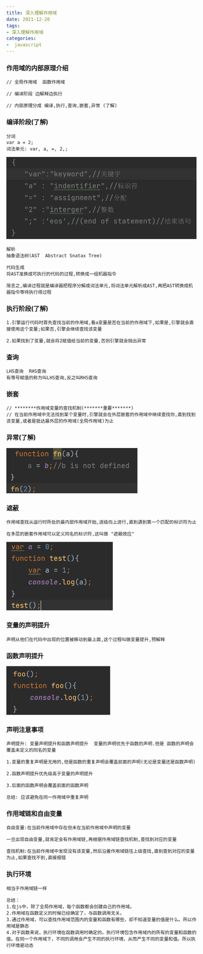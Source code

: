 ```yaml
---
title: 深入理解作用域
date: 2021-12-20
tags:
- 深入理解作用域
categories:
-  javascript
---
```


### 作用域的内部原理介绍

```
// 全局作用域  函数作用域
```

```
// 编译阶段 边解释边执行
```

```
// 内部原理分成 编译,执行,查询,嵌套,异常 (了解)
```

### 编译阶段(了解)

```
分词
var a = 2;
词法单元: var, a, =, 2,;
```

<img src="../images/image-20211111211140154.png" alt="image-20211111211140154" style="zoom:80%;" />

```
解析
抽象语法树(AST  Abstract Snatax Tree)
```

```
代码生成
将AST准换成可执行的代码的过程,转换成一组机器指令
```

```
简言之,编译过程就是编译器把程序分解成词法单元,将词法单元解析成AST,再把AST转换成机器指令等待执行得过程
```

### 执行阶段(了解)

```
1.引擎运行代码时首先查找当前的作用域,看a变量是否在当前的作用域下,如果是,引擎就会直接使用这个变量;如果否,引擎会继续查找该变量
```

```
2.如果找到了变量,就会将2赋值给当前的变量,否则引擎就会抛出异常
```

### 查询

```
LHS查询  RHS查询
有等号赋值的称为叫LHS查询,反之叫RHS查询
```

### 嵌套

```
// ********作用域变量的查找机制(*******重要*******)
// 在当前作用域中无法找到某个变量时,引擎就会在外层嵌套的作用域中继续查找你,直到找到该变量,或者是抵达最外层的作用域(全局作用域)为止
```

### 异常(了解)

<img src="../images/image-20211111211821941.png" alt="image-20211111211821941" style="zoom:80%;" />

### 遮蔽

```
作用域查找从运行时所处的最内部作用域开始,逐级向上进行,直到遇到第一个匹配的标识符为止
```

```
在多层的嵌套作用域可以定义同名的标识符,这叫做 "遮蔽效应"
```

<img src="../images/image-20211111212213304.png" alt="image-20211111212213304" style="zoom:80%;" />

### 变量的声明提升

```
声明从他们在代码中出现的位置被移动到最上面,这个过程叫做变量提升,预解释
```

### 函数声明提升

<img src="../images/image-20211111213505836.png" alt="image-20211111213505836" style="zoom:80%;" />

### 声明注意事项

```
声明提升: 变量声明提升和函数声明提升  变量的声明优先于函数的声明.但是 函数的声明会覆盖未定义的同名的变量
```

```
1.变量的重复声明是无用的,但是函数的重复声明会覆盖前面的声明(无论是变量还是函数声明)
```

```
2.函数声明提升优先级高于变量的声明提升
```

```
3.后面的函数声明会覆盖前面的函数声明
```

```
总结: 应该避免在同一作用域中重复声明
```

### 作用域链和自由变量

```
自由变量:在当前作用域中存在但未在当前作用域中声明的变量
```

```
一旦出现自由变量,就肯定会有作用域链,再根据作用域链查找机制,查找到对应的变量
```

```
查找机制:在当前作用域中发现没有该变量,然后沿着作用域链往上级查找,直到查到对应的变量为止,如果查找不到,直接报错
```

### 执行环境

```
相当于作用域链一样
```

```
总结：
1.在js中，除了全局作用域，每个函数都会创建自己的作用域。
2.作用域在函数定义的时候已经确定了，与函数调用无关。
3.通过作用域，可以查找作用域范围内的变量和函数有哪些，却不知道变量的值是什么。所以作用域是静态
4.对于函数来说，执行环境在函数调用时确定的。执行环境包含作用域内的所有的变量和函数的值。在同一个作用域下，不同的调用会产生不同的执行环境，从而产生不同的变量和值。所以执行环境是动态
```
